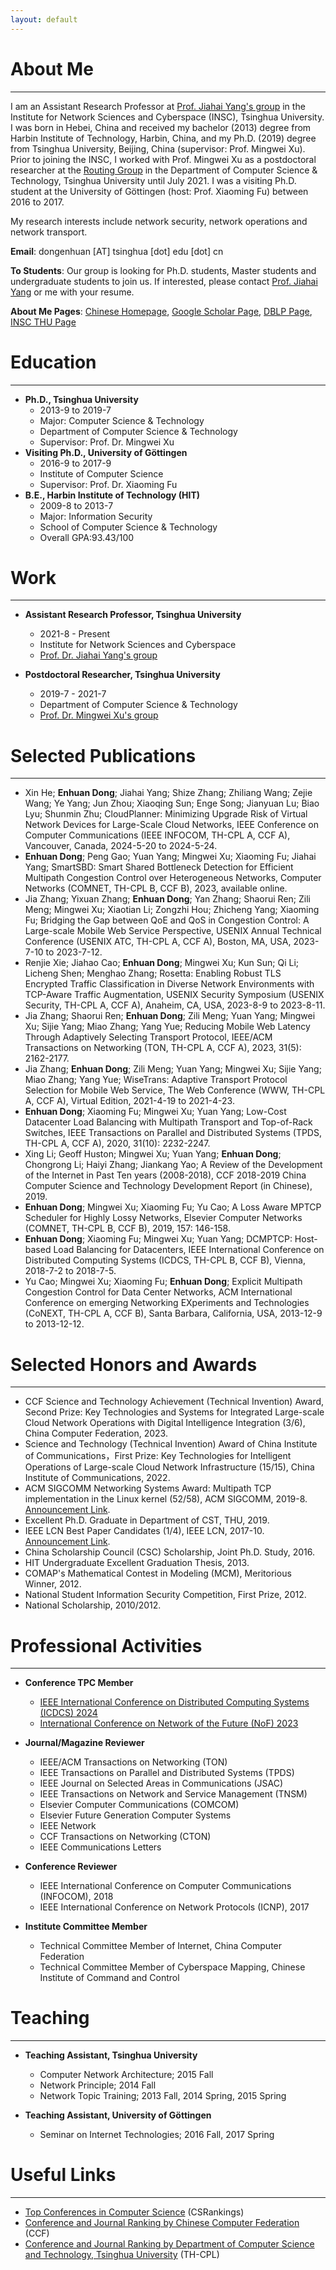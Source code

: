 ```yaml
---
layout: default
---
```


# About Me

* * *

<!-- I am an Assistant Research Professor (or Assistant Researcher, 助理研究员 in Chinese) at [Prof. Jiahai Yang's group](http://nmgroup.tsinghua.edu.cn/yjh/) in the Institute for Network Sciences and Cyberspace (INSC), Tsinghua University. I was born in Hebei, China and received my bachelor (2013) degree from Harbin Institute of Technology, Harbin, China, and my Ph.D. (2019) degree from Tsinghua University, Beijing, China (supervisor: Prof. Mingwei Xu). Prior to joining the INSC, I worked with Prof. Mingwei Xu as a postdoctoral researcher at the [Routing Group](http://routing.netlab.edu.cn/) in the Department of Computer Science & Technology, Tsinghua University until July 2021. I was a visiting Ph.D. student at the University of Göttingen (host: Prof. Xiaoming Fu) between 2016 to 2017. -->

I am an Assistant Research Professor at [Prof. Jiahai Yang's group](http://nmgroup.tsinghua.edu.cn/yjh/) in the Institute for Network Sciences and Cyberspace (INSC), Tsinghua University. I was born in Hebei, China and received my bachelor (2013) degree from Harbin Institute of Technology, Harbin, China, and my Ph.D. (2019) degree from Tsinghua University, Beijing, China (supervisor: Prof. Mingwei Xu). Prior to joining the INSC, I worked with Prof. Mingwei Xu as a postdoctoral researcher at the [Routing Group](http://routing.netlab.edu.cn/) in the Department of Computer Science & Technology, Tsinghua University until July 2021. I was a visiting Ph.D. student at the University of Göttingen (host: Prof. Xiaoming Fu) between 2016 to 2017.


My research interests include network security, network operations and network transport.

**Email**: dongenhuan \[AT\] tsinghua \[dot\] edu \[dot\] cn

**To Students**: Our group is looking for Ph.D. students, Master students and undergraduate students to join us. If interested, please contact [Prof. Jiahai Yang](http://nmgroup.tsinghua.edu.cn/yjh/) or me with your resume.

**About Me Pages**: [Chinese Homepage](https://tsinghuadong.github.io/cn-tsinghuadong-personal-website/), [Google Scholar Page](https://scholar.google.com/citations?user=hAoz57UAAAAJ&hl=en), [DBLP Page](https://dblp.org/pid/139/2623.html), [INSC THU Page](https://www.insc.tsinghua.edu.cn/info/1157/2447.htm)

# Education

* * *

- **Ph.D., Tsinghua University**
  - 2013-9 to 2019-7
  - Major: Computer Science & Technology
  - Department of Computer Science & Technology
  - Supervisor: Prof. Dr. Mingwei Xu
- **Visiting Ph.D., University of Göttingen**
  - 2016-9 to 2017-9
  - Institute of Computer Science
  - Supervisor: Prof. Dr. Xiaoming Fu
- **B.E., Harbin Institute of Technology (HIT)**
  - 2009-8 to 2013-7
  - Major: Information Security
  - School of Computer Science & Technology
  - Overall GPA:93.43/100

# Work

* * *

- **Assistant Research Professor, Tsinghua University**
  - 2021-8 - Present
  - Institute for Network Sciences and Cyberspace
  - [Prof. Dr. Jiahai Yang's group](http://nmgroup.tsinghua.edu.cn/yjh/)

- **Postdoctoral Researcher, Tsinghua University**
  - 2019-7 - 2021-7
  - Department of Computer Science & Technology
  - [Prof. Dr. Mingwei Xu's group](http://routing.netlab.edu.cn/tiki-index.php?page=Mingwei+Xu)

# Selected Publications

* * *

- Xin He; **Enhuan Dong**; Jiahai Yang; Shize Zhang; Zhiliang Wang; Zejie Wang; Ye Yang; Jun Zhou; Xiaoqing Sun; Enge Song; Jianyuan Lu; Biao Lyu; Shunmin Zhu; CloudPlanner: Minimizing Upgrade Risk of Virtual Network Devices for Large-Scale Cloud Networks, IEEE Conference on Computer Communications (IEEE INFOCOM, TH-CPL A, CCF A), Vancouver, Canada, 2024-5-20 to 2024-5-24.
- **Enhuan Dong**; Peng Gao; Yuan Yang; Mingwei Xu; Xiaoming Fu; Jiahai Yang; SmartSBD: Smart Shared Bottleneck Detection for Efficient Multipath Congestion Control over Heterogeneous Networks, Computer Networks (COMNET, TH-CPL B, CCF B), 2023, available online.
- Jia Zhang; Yixuan Zhang; **Enhuan Dong**; Yan Zhang; Shaorui Ren; Zili Meng; Mingwei Xu; Xiaotian Li; Zongzhi Hou; Zhicheng Yang; Xiaoming Fu; Bridging the Gap between QoE and QoS in Congestion Control: A Large-scale Mobile Web Service Perspective, USENIX Annual Technical Conference (USENIX ATC, TH-CPL A, CCF A), Boston, MA, USA, 2023-7-10 to 2023-7-12.
- Renjie Xie; Jiahao Cao; **Enhuan Dong**; Mingwei Xu; Kun Sun; Qi Li; Licheng Shen; Menghao Zhang; Rosetta: Enabling Robust TLS Encrypted Traffic Classification in Diverse Network Environments with TCP-Aware Traffic Augmentation, USENIX Security Symposium (USENIX Security, TH-CPL A, CCF A), Anaheim, CA, USA, 2023-8-9 to 2023-8-11.
- Jia Zhang; Shaorui Ren; **Enhuan Dong**; Zili Meng; Yuan Yang; Mingwei Xu; Sijie Yang; Miao Zhang; Yang Yue; Reducing Mobile Web Latency Through Adaptively Selecting Transport Protocol, IEEE/ACM Transactions on Networking (TON, TH-CPL A, CCF A), 2023, 31(5): 2162-2177.
- Jia Zhang; **Enhuan Dong**; Zili Meng; Yuan Yang; Mingwei Xu; Sijie Yang; Miao Zhang; Yang Yue; WiseTrans: Adaptive Transport Protocol Selection for Mobile Web Service, The Web Conference (WWW, TH-CPL A, CCF A), Virtual Edition, 2021-4-19 to 2021-4-23.
- **Enhuan Dong**; Xiaoming Fu; Mingwei Xu; Yuan Yang; Low-Cost Datacenter Load Balancing with Multipath Transport and Top-of-Rack Switches, IEEE Transactions on Parallel and Distributed Systems (TPDS, TH-CPL A, CCF A), 2020, 31(10): 2232-2247.
- Xing Li; Geoff Huston; Mingwei Xu; Yuan Yang; **Enhuan Dong**; Chongrong Li; Haiyi Zhang; Jiankang Yao; A Review of the Development of the Internet in Past Ten years (2008-2018), CCF 2018-2019 China Computer Science and Technology Development Report (in Chinese), 2019.
- **Enhuan Dong**; Mingwei Xu; Xiaoming Fu; Yu Cao; A Loss Aware MPTCP Scheduler for Highly Lossy Networks, Elsevier Computer Networks (COMNET, TH-CPL B, CCF B), 2019, 157: 146-158.
- **Enhuan Dong**; Xiaoming Fu; Mingwei Xu; Yuan Yang; DCMPTCP: Host-based Load Balancing for Datacenters, IEEE International Conference on Distributed Computing Systems (ICDCS, TH-CPL B, CCF B), Vienna, 2018-7-2 to 2018-7-5.
- Yu Cao; Mingwei Xu; Xiaoming Fu; **Enhuan Dong**; Explicit Multipath Congestion Control for Data Center Networks, ACM International Conference on emerging Networking EXperiments and Technologies (CoNEXT, TH-CPL A, CCF B), Santa Barbara, California, USA, 2013-12-9 to 2013-12-12.

# Selected Honors and Awards

* * *

- CCF Science and Technology Achievement (Technical Invention) Award, Second Prize: Key Technologies and Systems for Integrated Large-scale Cloud Network Operations with Digital Intelligence Integration (3/6), China Computer Federation, 2023.
- Science and Technology (Technical Invention) Award of China Institute of Communications，First Prize: Key Technologies for Intelligent Operations of Large-scale Cloud Network Infrastructure (15/15), China Institute of Communications, 2022.
- ACM SIGCOMM Networking Systems Award: Multipath TCP implementation in the Linux kernel (52/58), ACM SIGCOMM, 2019-8. [Announcement Link](https://www.sigcomm.org/content/sigcomm-networking-systems-award).
- Excellent Ph.D. Graduate in Department of CST, THU, 2019.
- IEEE LCN Best Paper Candidates (1/4), IEEE LCN, 2017-10. [Announcement Link](https://www.ieeelcn.org/prior/LCN42/Program_technical.html#S1569545642).
- China Scholarship Council (CSC) Scholarship, Joint Ph.D. Study, 2016.
- HIT Undergraduate Excellent Graduation Thesis, 2013.
- COMAP's Mathematical Contest in Modeling (MCM), Meritorious Winner, 2012.
- National Student Information Security Competition, First Prize, 2012.
- National Scholarship, 2010/2012.

# Professional Activities

* * *

- **Conference TPC Member**
  - [IEEE International Conference on Distributed Computing Systems (ICDCS) 2024](https://icdcs2024.icdcs.org/)
  - [International Conference on Network of the Future (NoF) 2023](https://nof.dnac.org/tpc/)

- **Journal/Magazine Reviewer**
  - IEEE/ACM Transactions on Networking (TON)
  - IEEE Transactions on Parallel and Distributed Systems (TPDS)
  - IEEE Journal on Selected Areas in Communications (JSAC)
  - IEEE Transactions on Network and Service Management (TNSM)
  - Elsevier Computer Communications (COMCOM)
  - Elsevier Future Generation Computer Systems
  - IEEE Network
  - CCF Transactions on Networking (CTON)
  - IEEE Communications Letters

- **Conference Reviewer**
  - IEEE International Conference on Computer Communications (INFOCOM), 2018
  - IEEE International Conference on Network Protocols (ICNP), 2017

- **Institute Committee Member**
  - Technical Committee Member of Internet, China Computer Federation
  - Technical Committee Member of Cyberspace Mapping, Chinese Institute of Command and Control

# Teaching

* * *

- **Teaching Assistant, Tsinghua University**
  - Computer Network Architecture; 2015 Fall
  - Network Principle; 2014 Fall
  - Network Topic Training;  2013 Fall, 2014 Spring, 2015 Spring

- **Teaching Assistant, University of Göttingen**
  - Seminar on Internet Technologies; 2016 Fall, 2017 Spring

# Useful Links

* * *

- [Top Conferences in Computer Science](http://csrankings.org/#/index?all&world) (CSRankings)
- [Conference and Journal Ranking by Chinese Computer Federation](https://www.ccf.org.cn/Academic_Evaluation/By_category/) (CCF)
- [Conference and Journal Ranking by Department of Computer Science and Technology, Tsinghua University](http://numbda.cs.tsinghua.edu.cn/~yuwj/TH-CPL.pdf) (TH-CPL)

